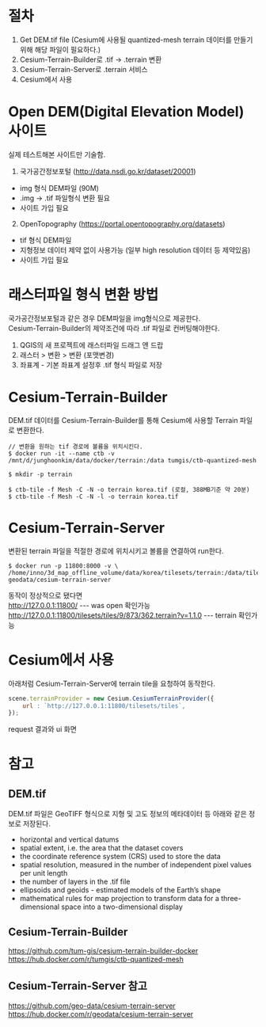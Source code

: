 
# 절차
1. Get DEM.tif file (Cesium에 사용될 quantized-mesh terrain 데이터를 만들기 위해 해당 파일이 필요하다.)
2. Cesium-Terrain-Builder로 .tif -> .terrain 변환
3. Cesium-Terrain-Server로 .terrain 서비스
4. Cesium에서 사용

# Open DEM(Digital Elevation Model) 사이트
실제 테스트해본 사이트만 기술함.

1. 국가공간정보포털 (http://data.nsdi.go.kr/dataset/20001)
  - img 형식 DEM파일 (90M)  
  - .img -> .tif 파일형식 변환 필요
  - 사이트 가입 필요

2. OpenTopography (https://portal.opentopography.org/datasets)
  - tif 형식 DEM파일
  - 지형정보 데이터 제약 없이 사용가능 (일부 high resolution 데이터 등 제약있음)
  - 사이트 가입 필요

# 래스터파일 형식 변환 방법
국가공간정보포털과 같은 경우 DEM파일을 img형식으로 제공한다.  
Cesium-Terrain-Builder의 제약조건에 따라 .tif 파일로 컨버팅해야한다.
1. QGIS의 새 프로젝트에 래스터파일 드래그 앤 드랍  
2. 래스터 > 변환 > 변환 (포맷변경)  
3. 좌표계 - 기본 좌표계 설정후 .tif 형식 파일로 저장  

# Cesium-Terrain-Builder
DEM.tif 데이터를 Cesium-Terrain-Builder를 통해 Cesium에 사용할 Terrain 파일로 변환한다.
```console
// 변환을 원하는 tif 경로에 볼륨을 위치시킨다.
$ docker run -it --name ctb -v /mnt/d/junghoonkim/data/docker/terrain:/data tumgis/ctb-quantized-mesh

$ mkdir -p terrain

$ ctb-tile -f Mesh -C -N -o terrain korea.tif (로컬, 388MB기준 약 20분)
$ ctb-tile -f Mesh -C -N -l -o terrain korea.tif
```


# Cesium-Terrain-Server
 변환된 terrain 파일을 적절한 경로에 위치시키고 볼륨을 연결하여 run한다.
``` console
$ docker run -p 11800:8000 -v \ /home/inno/3d_map_offline_volume/data/korea/tilesets/terrain:/data/tilesets/terrain geodata/cesium-terrain-server
```
동작이 정상적으로 됐다면  
http://127.0.0.1:11800/ --- was open 확인가능  
http://127.0.0.1:11800/tilesets/tiles/9/873/362.terrain?v=1.1.0  --- terrain 확인가능


# Cesium에서 사용
아래처럼 Cesium-Terrain-Server에 terrain tile을 요청하여 동작한다.
``` javascript
scene.terrainProvider = new Cesium.CesiumTerrainProvider({           
    url : `http://127.0.0.1:11800/tilesets/tiles`,
});
```
request 결과와 ui 화면

# 참고
## DEM.tif
DEM.tif 파일은 GeoTIFF 형식으로 지형 및 고도 정보의 메타데이터 등 아래와 같은 정보로 저장된다.
- horizontal and vertical datums 
- spatial extent, i.e. the area that the dataset covers 
- the coordinate reference system (CRS) used to store the data
- spatial resolution, measured in the number of independent pixel values per unit length
- the number of layers in the .tif file
- ellipsoids and geoids - estimated models of the Earth’s shape
- mathematical rules for map projection to transform data for a three-dimensional space into a two-dimensional display

## Cesium-Terrain-Builder
https://github.com/tum-gis/cesium-terrain-builder-docker  
https://hub.docker.com/r/tumgis/ctb-quantized-mesh  


## Cesium-Terrain-Server 참고  
https://github.com/geo-data/cesium-terrain-server  
https://hub.docker.com/r/geodata/cesium-terrain-server

